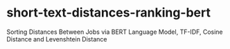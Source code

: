 # short-text-distances-ranking-bert
Sorting Distances Between Jobs via BERT Language Model, TF-IDF, Cosine Distance and Levenshtein Distance

